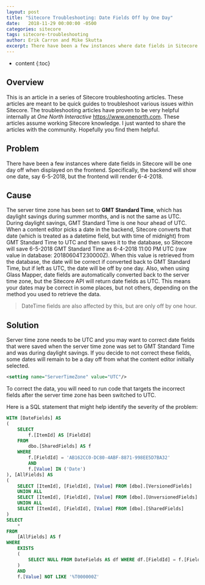 ```yaml
---
layout: post
title: "Sitecore Troubleshooting: Date Fields Off by One Day"
date:   2018-11-29 00:00:00 -0500
categories: sitecore
tags: sitecore-troubleshooting
author: Erik Carron and Mike Skutta
excerpt: There have been a few instances where date fields in Sitecore will be one day off when displayed on the frontend. Specifically, the backend will show one date, say 6-5-2018, but the frontend will render 6-4-2018.
---
```


* content
{:toc}

## Overview

This is an article in a series of Sitecore troubleshooting articles. These articles are meant to be quick guides to troubleshoot various issues within Sitecore. The troubleshooting articles have proven to be very helpful internally at *One North Interactive* https://www.onenorth.com.  These articles assume working Sitecore knowledge. I just wanted to share the articles with the community. Hopefully you find them helpful.

## Problem

There have been a few instances where date fields in Sitecore will be one day off when displayed on the frontend. Specifically, the backend will show one date, say 6-5-2018, but the frontend will render 6-4-2018.

## Cause

The server time zone has been set to **GMT Standard Time**, which has daylight savings during summer months, and is not the same as UTC. During daylight savings, GMT Standard Time is one hour ahead of UTC. When a content editor picks a date in the backend, Sitecore converts that date (which is treated as a datetime field, but with time of midnight) from GMT Standard Time to UTC and then saves it to the database, so Sitecore will save 6-5-2018 GMT Standard Time as 6-4-2018 11:00 PM UTC (raw value in database: 20180604T230000Z). When this value is retrieved from the database, the date will be correct if converted back to GMT Standard Time, but if left as UTC, the date will be off by one day. Also, when using Glass Mapper, date fields are automatically converted back to the server time zone, but the Sitecore API will return date fields as UTC. This means your dates may be correct in some places, but not others, depending on the method you used to retrieve the data.

> DateTime fields are also affected by this, but are only off by one hour.

## Solution

Server time zone needs to be UTC and you may want to correct date fields that were saved when the server time zone was set to GMT Standard Time and was during daylight savings. If you decide to not correct these fields, some dates will remain to be a day off from what the content editor initially selected.

```xml
<setting name="ServerTimeZone" value="UTC"/>
```

To correct the data, you will need to run code that targets the incorrect fields after the server time zone has been switched to UTC.

Here is a SQL statement that might help identify the severity of the problem:

```sql
WITH [DateFields] AS
(
    SELECT
        f.[ItemId] AS [FieldId]
    FROM
        dbo.[SharedFields] AS f
    WHERE
        f.[FieldId] = 'AB162CC0-DC80-4ABF-8871-998EE5D7BA32'
        AND
        f.[Value] IN ('Date')
), [AllFields] AS
(
    SELECT [ItemId], [FieldId], [Value] FROM [dbo].[VersionedFields]
    UNION ALL
    SELECT [ItemId], [FieldId], [Value] FROM [dbo].[UnversionedFields]
    UNION ALL
    SELECT [ItemId], [FieldId], [Value] FROM [dbo].[SharedFields]
)
SELECT
    *
FROM
    [AllFields] AS f
WHERE
    EXISTS
    (
        SELECT NULL FROM DateFields AS df WHERE df.[FieldId] = f.[FieldId]
    )
    AND
    f.[Value] NOT LIKE '%T000000Z'
```